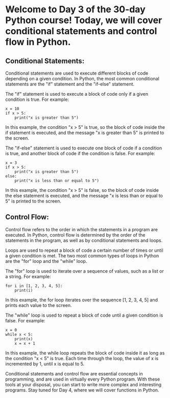
# Welcome to Day 3 of the 30-day Python course! Today, we will cover conditional statements and control flow in Python.

## Conditional Statements:
Conditional statements are used to execute different blocks of code depending on a given condition. In Python, the most common conditional statements are the "if" statement and the "if-else" statement.

The "if" statement is used to execute a block of code only if a given condition is true. For example:

```
x = 10
if x > 5:
    print("x is greater than 5")
```
In this example, the condition "x > 5" is true, so the block of code inside the if statement is executed, and the message "x is greater than 5" is printed to the screen.

The "if-else" statement is used to execute one block of code if a condition is true, and another block of code if the condition is false. For example:

```
x = 3
if x > 5:
    print("x is greater than 5")
else:
    print("x is less than or equal to 5")
```
In this example, the condition "x > 5" is false, so the block of code inside the else statement is executed, and the message "x is less than or equal to 5" is printed to the screen.

## Control Flow:
Control flow refers to the order in which the statements in a program are executed. In Python, control flow is determined by the order of the statements in the program, as well as by conditional statements and loops.

Loops are used to repeat a block of code a certain number of times or until a given condition is met. The two most common types of loops in Python are the "for" loop and the "while" loop.

The "for" loop is used to iterate over a sequence of values, such as a list or a string. For example:
```
for i in [1, 2, 3, 4, 5]:
    print(i)
```
In this example, the for loop iterates over the sequence [1, 2, 3, 4, 5] and prints each value to the screen.

The "while" loop is used to repeat a block of code until a given condition is false. For example:

```
x = 0
while x < 5:
    print(x)
    x = x + 1
````
In this example, the while loop repeats the block of code inside it as long as the condition "x < 5" is true. Each time through the loop, the value of x is incremented by 1, until x is equal to 5.

Conditional statements and control flow are essential concepts in programming, and are used in virtually every Python program. With these tools at your disposal, you can start to write more complex and interesting programs. Stay tuned for Day 4, where we will cover functions in Python.
